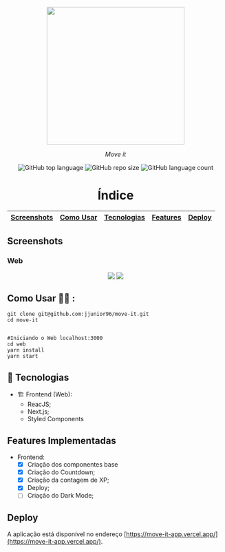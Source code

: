 <!--
*** Obrigado por estar vendo o nosso README!
*** Se você tiver alguma sugestão que possa melhorá-lo, dê um fork no repositório e crie uma Pull Request
*** ou abra uma Issue com a tag "sugestão". :D
-->

<p align="center">
<img src="https://user-images.githubusercontent.com/30422190/108911281-d5dee200-7605-11eb-9e32-e25b81b47f02.png" width="320px"/>
<p align="center"><i>Move it</i></p>
</p>

<p align="center">
<img alt="GitHub top language" src="https://img.shields.io/github/languages/top/jjunior96/move-it?color=%235965E0">
<img alt="GitHub repo size" src="https://img.shields.io/github/repo-size/jjunior96/move-it?color=%235965E0&logoColor=%235965E0" />
<img alt="GitHub language count" src="https://img.shields.io/github/languages/count/jjunior96/move-it?color=%235965E0">
</p>

<h1 align="center">Índice</h1>

[Screenshots](#screenshots)  | [Como Usar](#como-usar)  | [Tecnologias](#rocket-tecnologias)  |  [Features](#features-implementadas)  |  [Deploy](#deploy)
:-------:                                                         |:-------:                 | ------:                             | ------:                               | ------:

## Screenshots

### Web

<p align="center">
<img src="https://user-images.githubusercontent.com/30422190/108910641-e8a4e700-7604-11eb-83fa-3fafeeee433c.png">
<img src="https://user-images.githubusercontent.com/30422190/109300169-f8931580-7814-11eb-88e4-a060c1d5e329.png">
</p>


## Como Usar 👨‍💻️ :

```shell
git clone git@github.com:jjunior96/move-it.git
cd move-it


#Iniciando o Web localhost:3000
cd web
yarn install
yarn start
```

## :rocket: Tecnologias

- 🏗️ Frontend (Web):
  - ReacJS;
  - Next.js;
  - Styled Components

## Features Implementadas

- Frontend:
  - [x] Criação dos componentes base
  - [x] Criação do Countdown;
  - [x] Criação da contagem de XP;
  - [X] Deploy;
  - [ ] Criação do Dark Mode;

## Deploy
A aplicação está disponível no endereço [https://move-it-app.vercel.app/](https://move-it-app.vercel.app/).
